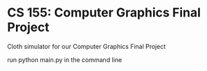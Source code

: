 # CS 155: Computer Graphics Final Project

Cloth simulator for our Computer Graphics Final Project

run python main.py in the command line

